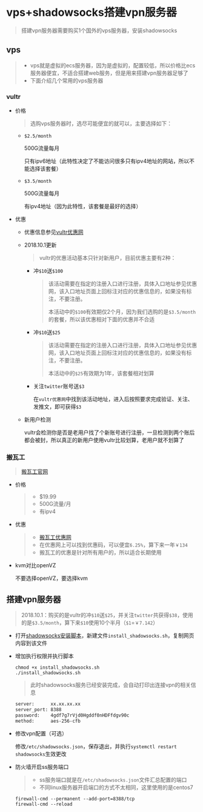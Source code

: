 # vps+shadowsocks搭建vpn服务器

> 搭建vpn服务器需要购买1个国外的vps服务器，安装shadowsocks

## vps

> + vps就是虚拟的ecs服务器，因为是虚拟的，配置较低，所以价格比ecs服务器便宜，不适合搭建web服务，但是用来搭建vpn服务器足够了
> + 下面介绍几个常用的vps服务器

### vultr

+ 价格

  > 选购vps服务器时，选尽可能便宜的就可以，主要选择如下：

  + `$2.5/month`

    500G流量每月

    只有ipv6地址（此特性决定了不能访问很多只有ipv4地址的网站，所以不能选择该套餐）

  + `$3.5/month`

    500G流量每月

    有ipv4地址（因为此特性，该套餐是最好的选择）

+ 优惠

  + 优惠信息参见[vultr优惠网](https://www.vultryhw.com/vultr-lastest-promo/)

  + 2018.10.1更新

    >  vultr的优惠活动基本只针对新用户，目前优惠主要有2种：

    + 冲`$10`送`$100`

      > 该活动需要在指定的注册入口进行注册，具体入口地址参见优惠网，该入口地址页面上回标注对应的优惠信息的，如果没有标注，不要注册。
      >
      > 本活动中的`$100`有效期仅2个月，因为我们选购的是`$3.5/month`的套餐，所以该优惠相对下面的优惠并不合适

    + 冲`$10`送`$25`

      > 该活动需要在指定的注册入口进行注册，具体入口地址参见优惠网，该入口地址页面上回标注对应的优惠信息的，如果没有标注，不要注册。
      >
      > 本活动中的`$25`有效期为1年，该套餐相对划算

    + 关注`twitter`账号送`$3`

      在`vultr优惠网`中找到该活动地址，进入后按照要求完成验证、关注、发推文，即可获得`$3`

  + 新用户检测

    vultr会检测你是否是老用户找了个新账号进行注册，一旦检测到两个账后都会被封，所以真正的新用户使用vultr比较划算，老用户就不划算了

### 搬瓦工

> [搬瓦工官网](https://bwh1.net/)

+ 价格

  > + $19.99
  > + 500G流量/月
  > + 有ipv4

+ 优惠

  > + [搬瓦工优惠网](https://www.bwgyhw.com/bandwagonhost-lastest-promo/)
  > + 在优惠网上可以找到优惠码，可以便宜`6.25%`，算下来一年`￥134`
  > + 搬瓦工的优惠是针对所有用户的，所以适合长期使用

+ kvm对比openVZ

  不要选择openVZ，要选择kvm

## 搭建vpn服务器

> 2018.10.1：购买的是vultr的冲`$10`送`$25`，并关注`twitter`共获得`$38`，使用的是`$3.5/month`，算下来`$10`使用10个半月（`$1`=`￥7.142`）

+ 打开[shadowsocks安装脚本](https://github.com/liuyongchao/url_recoder/raw/master/install-shadowsocks.sh)，新建文件`install_shadowsocks.sh`，复制网页内容到该文件

+ 增加执行权限并执行脚本

  ```shell
  chmod +x install_shadowsocks.sh
  ./install_shadowsocks.sh
  ```

  > 此时shadowsocks服务已经安装完成，会自动打印出连接vpn的相关信息

  ```txt
  server:      xx.xx.xx.xx
  server_port: 8388
  password:    4gdf7g7rVjd0Hgddf0nHDFfdgv90c
  method:      aes-256-cfb
  ```

+ 修改vpn配置（可选）

  修改`/etc/shadowsocks.json`，保存退出，并执行`systemctl restart shadowsocks`生效更改

+ 防火墙开启ss服务端口

  > + ss服务端口就是在`/etc/shadowsocks.json`文件汇总配置的端口
  > + 不同linux服务器开启端口的方式不太相同，这里使用的是centos7

  ```shell
  firewall-cmd --permanent --add-port=8388/tcp
  firewall-cmd --reload
  ```






